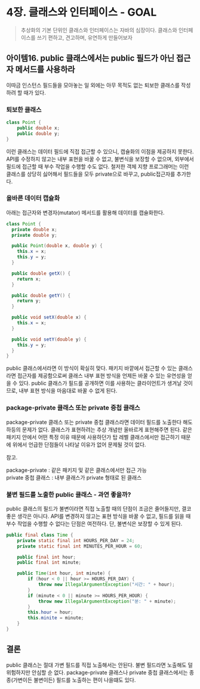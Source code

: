 # 4장. 클래스와 인터페이스 - GOAL

> 추상화의 기본 단위인 클래스와 인터페이스는 자바의 심장이다.
> 클래스와 인터페이스를 쓰기 편하고, 견고하며, 유연하게 만들어보자


## 아이템16. public 클래스에서는 public 필드가 아닌 접근자 메서드를 사용하라
이따금 인스턴스 필드들을 모아놓는 일 외에는 아무 목적도 없는 퇴보한 클래스를 작성하려 할 때가 있다.

### 퇴보한 클래스
```java
class Point {
    public double x;
    public double y;
}
```

이런 클래스는 데이터 필드에 직접 접근할 수 있으니, 캡슐화의 이점을 제공하지 못한다.
API를 수정하지 않고는 내부 표현을 바꿀 수 없고, 불변식을 보장할 수 없으며, 외부에서 필드에 접근할 때 부수 작업을 수행할 수도 없다.
철저한 객체 지향 프로그래머는 이런 클래스를 상당히 싫어해서 필드들을 모두 private으로 바꾸고, public접근자를 추가한다.

### 올바른 데이터 캡슐화
아래는 접근자와 변경자(mutator) 메서드를 활용해 데이터를 캡슐화한다.

```java
class Point {
  private double x;
  private double y;

  public Point(double x, double y) {
    this.x = x;
    this.y = y;
  }

  public double getX() {
    return x;
  }

  public double getY() {
    return y;
  }

  public void setX(double x) {
    this.x = x;
  }

  public void setY(double y) {
    this.y = y;
  }
}
```

public 클래스에서라면 이 방식이 확실히 맞다.
패키지 바깥에서 접근할 수 있는 클래스라면 접근자를 제공함으로써 클래스 내부 표현 방식을 언제든 바꿀 수 있는 유연성을 얻을 수 있다.
public 클래스가 필드를 공개하면 이를 사용하는 클라이언트가 생겨날 것이므로, 내부 표현 방식을 마음대로 바꿀 수 없게 된다.


### package-private 클래스 또는 private 중첩 클래스
package-private 클래스 또는 private 중첩 클래스라면 데이터 필드를 노출한다 해도 하등의 문제가 없다.
클래스가 표현하려는 추상 개념만 올바르게 표현해주면 된다.
같은 패키지 안에서 어떤 특정 이유 때문에 사용하던가 탑 레벨 클래스에서만 접근하기 때문에 위에서 언급한 단점들이 나타날 이유가 없어 문제될 것이 없다.


참고.

package-private : 같은 패키지 및 같은 클래스에서만 접근 가능<br>
private 중첩 클래스 : 내부 클래스가 private 형태로 된 클래스

### 불변 필드를 노출한 public 클래스 - 과연 좋을까?
public 클래스의 필드가 불변이라면 직접 노출할 때의 단점이 조금은 줄어들지만, 결코 좋은 생각은 아니다.
API를 변경하지 않고는 표현 방식을 바꿀 수 없고, 필드를 읽을 때 부수 작업을 수행할 수 없다는 단점은 여전하다.
단, 불변식은 보장할 수 있게 된다.

```java
public final class Time {
    private static final int HOURS_PER_DAY = 24;
    private static final int MINUTES_PER_HOUR = 60;

    public final int hour;
    public final int minute;

    public Time(int hour, int minute) {
        if (hour < 0 || hour >= HOURS_PER_DAY) {
            throw new IllegalArgumentException("시간: " + hour);
        }
        if (minute < 0 || minute >= HOURS_PER_HOUR) {
            throw new IllegalArgumentException("분: " + minute);
        }        
        this.hour = hour;
        this.minite = minute;    
    }
}
```

## 결론
public 클래스는 절대 가변 필드를 직접 노출해서는 안된다. 
불변 필드라면 노출해도 덜 위험하지만 안심할 순 없다.
package-private 클래스나 private 중첩 클래스에서는 종종(가변이든 불변이든) 필드를 노출하는 편이 나을떄도 있다.

